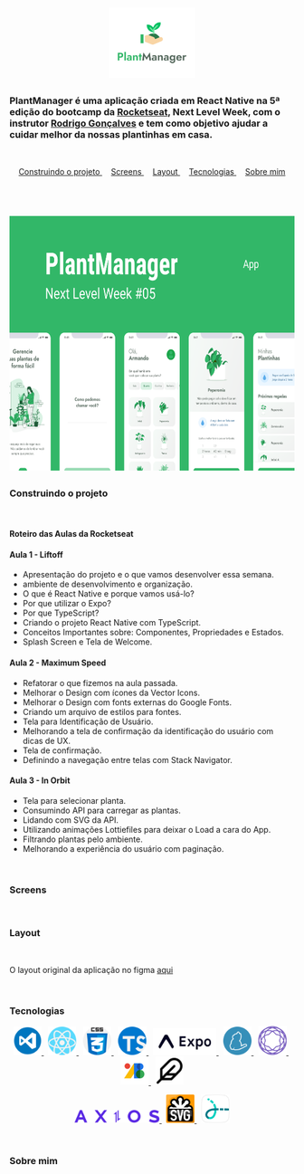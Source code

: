 <h1
  align="center"
>
  <img
    width="30%"
    src="./readmeScreens/icone.png"
  >
</h1>

### PlantManager é uma aplicação criada em React Native na 5ª edição do bootcamp da [Rocketseat](https://rocketseat.com.br/), Next Level Week, com o instrutor [Rodrigo Gonçalves](https://github.com/rodrigorgtic) e tem como objetivo ajudar a cuidar melhor da nossas plantinhas em casa.

<br
/>
<p
  align="center"
>
  <a
    href="#construindo-o-projeto"
  >
    Construindo o projeto
  </a>&nbsp;&nbsp;&nbsp;
  <a
    href="#screens"
  >
    Screens
  </a>&nbsp;&nbsp;&nbsp;
  <a
    href="#layout"
  >
    Layout
  </a>&nbsp;&nbsp;&nbsp;
  <a
    href="#tecnologias"
  >
  Tecnologias
  </a>&nbsp;&nbsp;&nbsp;
  <a
    href="#sobre-mim"
  >
  Sobre mim
  </a>
</p><br
/>

<h1
  align="center"
>
  <img
    height="450px"
    src="./readmeScreens/Capa.png"
  >
</h1>

### Construindo o projeto

<br
/>

#### Roteiro das Aulas da Rocketseat

#### Aula 1 - Liftoff

- Apresentação do projeto e o que vamos desenvolver essa semana.
- ambiente de desenvolvimento e organização.
- O que é React Native e porque vamos usá-lo?
- Por que utilizar o Expo?
- Por que TypeScript?
- Criando o projeto React Native com TypeScript.
- Conceitos Importantes sobre: Componentes, Propriedades e Estados.
- Splash Screen e Tela de Welcome.

#### Aula 2 - Maximum Speed

- Refatorar o que fizemos na aula passada.
- Melhorar o Design com ícones da Vector Icons.
- Melhorar o Design com fonts externas do Google Fonts.
- Criando um arquivo de estilos para fontes.
- Tela para Identificação de Usuário.
- Melhorando a tela de confirmação da identificação do usuário com dicas de UX.
- Tela de confirmação.
- Definindo a navegação entre telas com Stack Navigator.

#### Aula 3 - In Orbit

- Tela para selecionar planta.
- Consumindo API para carregar as plantas.
- Lidando com SVG da API.
- Utilizando animações Lottiefiles para deixar o Load a cara do App.
- Filtrando plantas pelo ambiente.
- Melhorando a experiência do usuário com paginação.

<br
/>

### Screens

<br
/>

### Layout

<br
/>
<p>O layout original da aplicação no figma <a href="https://www.figma.com/file/IhQRtrOZdu3TrvkPYREzOy/PlantManager/duplicate" target="_blank">aqui</a>

<br
/>

### Tecnologias

<center
  align="center"
>
  <p
    align="center"
  >
    <a
      target="_blank"
      href="https://code.visualstudio.com/"
    >
      <img
        width="50px"
        src="./readmeScreens/vscode.png"
      >
    </a>&nbsp;
    <a
      target="_blank"
      href="https://reactnative.dev/"
    >
      <img
        width="50px"
        src="./readmeScreens/react.svg"
      >
    </a>&nbsp;
    <a
      target="_blank"
      href="https://reactnative.dev/docs/stylesheet"
    >
      <img
        width="50px"
        src="./readmeScreens/css.svg"
      >
    </a>&nbsp;
    <a
      target="_blank"
      href="https://www.typescriptlang.org/"
    >
      <img
        width="50px"
        src="./readmeScreens/typescript.svg"
      >
    </a>&nbsp;
    <a
      target="_blank"
      href="https://expo.io/"
    >
      <img
        width="112px"
        src="./readmeScreens/expo.png"
      >
    </a>&nbsp;
    <a
      target="_blank"
      href="https://yarnpkg.com/"
    >
      <img
        width="50px"
        src="./readmeScreens/yarn.svg"
      >
    </a>&nbsp;
    <a
      target="_blank"
      href="https://reactnavigation.org/"
    >
      <img
        width="50px"
        src="./readmeScreens/react-navigation.svg"
      >
    </a>&nbsp;
    <a
      target="_blank"
      href="https://fonts.google.com/"
    >
      <img
        width="50px"
        src="./readmeScreens/google-fonts.png"
      >
    </a>&nbsp;
    <a
      target="_blank"
      href="https://feathericons.com/"
    >
      <img
        width="50px"
        src="./readmeScreens/feather.svg"
      >
    </a>
  </p>
  <p
    align="center"
  >
    <a
      target="_blank"
      href="https://axios-http.com/"
    >
      <img
        width="150px"
        src="./readmeScreens/axios.svg"
      >
    </a>&nbsp;
    <a
      target="_blank"
      href="https://docs.expo.io/versions/latest/sdk/svg/"
    >
      <img
        width="50px"
        src="./readmeScreens/svg.png"
      >
    </a>&nbsp;
    <a
      target="_blank"
      href="https://github.com/lottie-react-native/lottie-react-native"
    >
      <img
        width="50px"
        src="./readmeScreens/lottie.png"
      >
    </a>
  </p>
</center>

<br
/>

### Sobre mim

<br
/>
